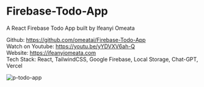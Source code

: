 # Firebase-Todo-App

A React Firebase Todo App built by Ifeanyi Omeata <br>

Github: https://github.com/omeatai/Firebase-Todo-App <br>
Watch on Youtube: https://youtu.be/yYDVXV6ah-Q <br>
Website: https://ifeanyiomeata.com <br>
Tech Stack: React, TailwindCSS, Google Firebase, Local Storage, Chat-GPT, Vercel <br>

![p-todo-app](https://user-images.githubusercontent.com/32337103/214054882-e60198bc-624d-4599-8972-b9f3a170e245.png)

